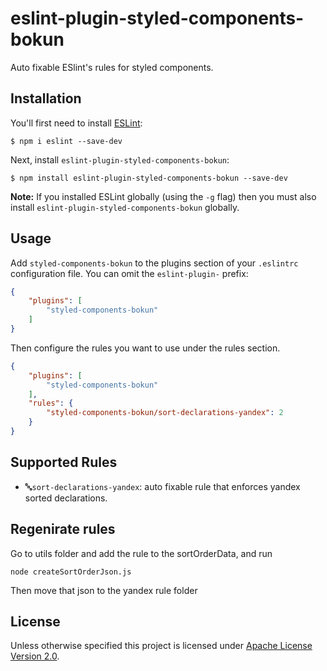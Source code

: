 # eslint-plugin-styled-components-bokun 

Auto fixable ESlint's rules for styled components.

## Installation

You'll first need to install [ESLint](http://eslint.org):

```
$ npm i eslint --save-dev
```

Next, install `eslint-plugin-styled-components-bokun`:

```
$ npm install eslint-plugin-styled-components-bokun --save-dev
```

**Note:** If you installed ESLint globally (using the `-g` flag) then you must also install `eslint-plugin-styled-components-bokun` globally.

## Usage

Add `styled-components-bokun` to the plugins section of your `.eslintrc` configuration file. You can omit the `eslint-plugin-` prefix:

```json
{
    "plugins": [
        "styled-components-bokun"
    ]
}
```


Then configure the rules you want to use under the rules section.

```json
{
    "plugins": [
        "styled-components-bokun"
    ],
    "rules": {
        "styled-components-bokun/sort-declarations-yandex": 2
    }
}
```

## Supported Rules

* 🔤`sort-declarations-yandex`: auto fixable rule that enforces yandex sorted declarations.

## Regenirate rules
Go to utils folder and add the rule to the sortOrderData, and run
```
node createSortOrderJson.js
```

Then move that json to the yandex rule folder


## License
Unless otherwise specified this project is licensed under [Apache License Version 2.0](./LICENSE).



